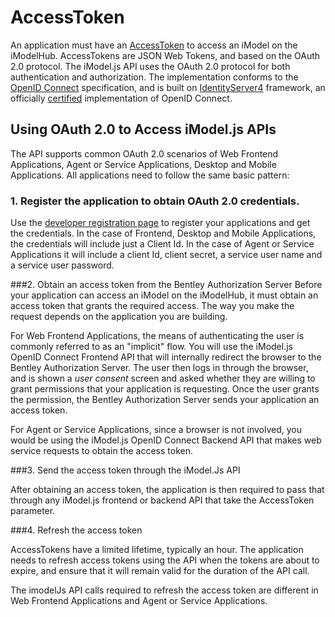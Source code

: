 # AccessToken

An application must have an [AccessToken]($imodeljs-clients) to access an iModel on the iModelHub. AccessTokens are JSON Web Tokens, and based on the OAuth 2.0 protocol. The iModel.js API uses the OAuth 2.0 protocol for both authentication and authorization. The implementation conforms to the [OpenID Connect](https://openid.net/connect/) specification, and is built on [IdentityServer4](http://docs.identityserver.io/en/release/) framework, an officially [certified](https://openid.net/certification/) implementation of OpenID Connect.

## Using OAuth 2.0 to Access iModel.js APIs
The API supports common OAuth 2.0 scenarios of Web Frontend Applications, Agent or Service Applications, Desktop and Mobile Applications. All applications need to follow the same basic pattern:

### 1. Register the application to obtain OAuth 2.0 credentials.
Use the [developer registration page](https://imodeljs.github.io/iModelJs-docs-output/getting-started/#developer-registration) to register your applications and get the credentials. In the case of Frontend, Desktop and Mobile Applications, the credentials will include just a Client Id. In the case of Agent or Service Applications it will include a client Id, client secret, a service user name and a service user password.

###2. Obtain an access token from the Bentley Authorization Server
Before your application can access an iModel on the iModelHub, it must obtain an access token that grants the required access. The way you make the request depends on the application you are building.

For Web Frontend Applications, the means of authenticating the user is commonly referred to as an "implicit" flow. You will use the iModel.js OpenID Connect Frontend API that will internally redirect the browser to the Bentley Authorization Server. The user then logs in through the browser, and is shown a *user consent* screen and asked whether they are willing to grant permissions that your application is requesting. Once the user grants the permission, the Bentley Authorization Server sends your application an access token.

For Agent or Service Applications, since a browser is not involved, you would be using the iModel.js OpenID Connect Backend API that makes web service requests to obtain the access token.

###3. Send the access token through the iModel.Js API

After obtaining an access token, the application is then required to pass that through any iModel.js frontend or backend API that take the AccessToken parameter.

###4. Refresh the access token

AccessTokens have a limited lifetime, typically an hour. The application needs to refresh access tokens using the API when the tokens are about to expire, and ensure that it will remain valid for the duration of the API call.

The imodelJs API calls required to refresh the access token are different in Web Frontend Applications and Agent or Service Applications.

